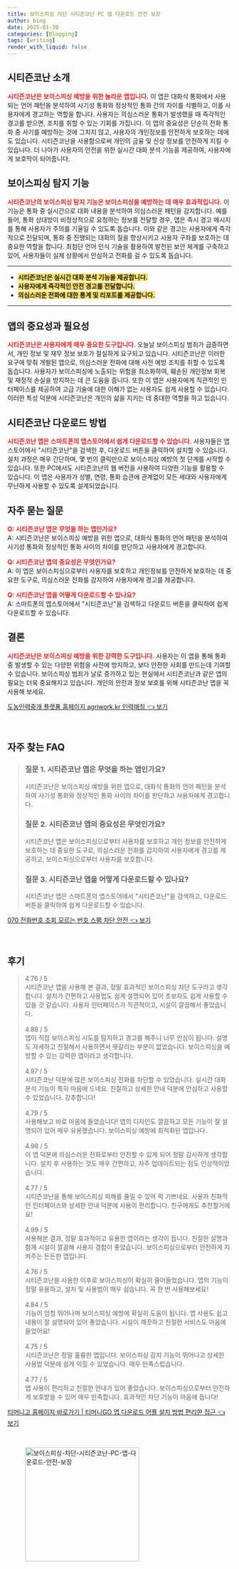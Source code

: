 ```yaml
---
title: 보이스피싱 차단 시티즌코난 PC 앱 다운로드 안전 보장
author: bing
date: 2025-01-30
categories: [Blogging]
tags: [writing]
render_with_liquid: false
---
```



<h2 id='시티즌코난_소개'>시티즌코난 소개</h2>

<p><b><span style="color: #ee2323;">시티즌코난은 보이스피싱 예방을 위한 놀라운 앱입니다.</span></b> 이 앱은 대화식 통화에서 사용되는 언어 패턴을 분석하여 사기성 통화와 정상적인 통화 간의 차이를 식별하고, 이를 사용자에게 경고하는 역할을 합니다. 사용자는 의심스러운 통화가 발생했을 때 즉각적인 경고를 받으면, 조치를 취할 수 있는 기회를 가집니다. 이 앱의 중요성은 단순히 전화 통화 중 사기를 예방하는 것에 그치지 않고, 사용자의 개인정보를 안전하게 보호하는 데에도 있습니다. 시티즌코난을 사용함으로써 개인의 금융 및 신상 정보를 안전하게 지킬 수 있습니다. 더 나아가 사용자의 안전을 위한 실시간 대화 분석 기능을 제공하여, 사용자에게 보호막이 되어줍니다.</p>

<h2 id='보이스피싱_탐지_기능'>보이스피싱 탐지 기능</h2>

<p><b><span style="color: #ee2323;">시티즌코난의 보이스피싱 탐지 기능은 보이스피싱을 예방하는 데 매우 효과적입니다.</span></b> 이 기능은 통화 중 실시간으로 대화 내용을 분석하여 의심스러운 패턴을 감지합니다. 예를 들어, 통화 상대방이 비정상적으로 요청하는 정보를 전달할 경우, 앱은 즉시 경고 메시지를 통해 사용자가 주의를 기울일 수 있도록 돕습니다. 이와 같은 경고는 사용자에게 즉각적으로 전달되며, 통화 중 진행되는 대화의 질을 향상시키고 사용자 구좌를 보호하는 데 중요한 역할을 합니다. 최첨단 언어 인식 기술을 활용하여 발전된 보안 체계를 구축하고 있어, 사용자들이 실제 상황에서 안심하고 전화를 걸 수 있도록 돕습니다.</p>

<hr />

<ul>
    <li><b><span style="background-color: #ffe066;">시티즌코난은 실시간 대화 분석 기능을 제공합니다.</span></b></li>
    <li><b><span style="background-color: #ffe066;">사용자에게 즉각적인 안전 경고를 전달합니다.</span></b></li>
    <li><b><span style="background-color: #ffe066;">의심스러운 전화에 대한 통계 및 리포트를 제공합니다.</span></b></li>
</ul>

<hr />

<h2 id='중요성_및_필요성'>앱의 중요성과 필요성</h2>

<p><b><span style="color: #ee2323;">시티즌코난은 사용자에게 매우 중요한 도구입니다.</span></b> 오늘날 보이스피싱 범죄가 급증하면서, 개인 정보 및 재무 정보 보호가 절실하게 요구되고 있습니다. 시티즌코난은 이러한 요구에 맞춰 개발된 앱으로, 의심스러운 전화에 대해 사전 예방 조치를 취할 수 있도록 돕습니다. 사용자가 보이스피싱에 노출되는 위험을 최소화하여, 훼손된 개인정보 회복 및 재정적 손실을 방지하는 데 큰 도움을 줍니다. 또한 이 앱은 사용자에게 직관적인 인터페이스를 제공하여 고급 기술에 대한 이해가 없는 사용자도 쉽게 사용할 수 있습니다. 이러한 특성 덕분에 시티즌코난은 개인의 삶을 지키는 데 중대한 역할을 하고 있습니다.</p>

<h2 id='다운로드_방법'>시티즌코난 다운로드 방법</h2>

<p><b><span style="color: #ee2323;">시티즌코난 앱은 스마트폰의 앱스토어에서 쉽게 다운로드할 수 있습니다.</span></b> 사용자들은 앱스토어에서 "시티즌코난"을 검색한 후, 다운로드 버튼을 클릭하여 설치할 수 있습니다. 설치 과정은 매우 간단하며, 몇 번의 클릭만으로 보이스피싱 예방의 첫 단계를 시작할 수 있습니다. 또한 PC에서도 시티즌코난의 웹 버전을 사용하여 다양한 기능을 활용할 수 있습니다. 이 앱은 사용자가 성별, 연령, 통화 습관에 관계없이 모든 세대와 사용자에게 무난하게 사용할 수 있도록 설계되었습니다.</p>

<h2 id='자주_묻는_질문'>자주 묻는 질문</h2>

<p><b><span style="color: #ee2323;">Q: 시티즌코난 앱은 무엇을 하는 앱인가요?</span></b><br/>A: 시티즌코난은 보이스피싱 예방을 위한 앱으로, 대화식 통화의 언어 패턴을 분석하여 사기성 통화와 정상적인 통화 사이의 차이를 판단하고 사용자에게 경고합니다.</p>

<p><b><span style="color: #ee2323;">Q: 시티즌코난 앱의 중요성은 무엇인가요?</span></b><br/>A: 이 앱은 보이스피싱으로부터 사용자를 보호하고 개인정보를 안전하게 보호하는 데 중요한 도구로, 의심스러운 전화를 감지하여 사용자에게 경고를 제공합니다.</p>

<p><b><span style="color: #ee2323;">Q: 시티즌코난 앱을 어떻게 다운로드할 수 있나요?</span></b><br/>A: 스마트폰의 앱스토어에서 "시티즌코난"을 검색하고 다운로드 버튼을 클릭하여 쉽게 다운로드할 수 있습니다.</p>

<h2 id='결론'>결론</h2>

<p><b><span style="color: #ee2323;">시티즌코난은 보이스피싱 예방을 위한 강력한 도구입니다.</span></b> 사용자는 이 앱을 통해 통화 중 발생할 수 있는 다양한 위험을 사전에 방지하고, 보다 안전한 사회를 만드는데 기여할 수 있습니다. 보이스피싱 범죄가 날로 증가하고 있는 현실에서 시티즌코난과 같은 앱의 필요는 더욱 중요해지고 있습니다. 개인의 안전과 정보 보호를 위해 시티즌코난 앱을 꼭 사용해 보세요.</p>


<p><a class="click-button" title="도농인력중개 플랫폼 홈페이지 agriwork.kr 인력매칭" href="https://afficreate.github.io/posts/%EB%8F%84%EB%86%8D%EC%9D%B8%EB%A0%A5%EC%A4%91%EA%B0%9C-%ED%94%8C%EB%9E%AB%ED%8F%BC-%ED%99%88%ED%8E%98%EC%9D%B4%EC%A7%80-agriwork.kr-%EC%9D%B8%EB%A0%A5%EB%A7%A4%EC%B9%AD/" rel="dofollow">도농인력중개 플랫폼 홈페이지 agriwork.kr 인력매칭 👈 보기</a></p><br>
<h2 id='자주_찾는_FAQ'>자주 찾는 FAQ</h2>
<div itemscope="" itemtype="https://schema.org/FAQPage"> 
<blockquote> 
<div itemscope="" itemprop="mainEntity" itemtype="https://schema.org/Question"> 
<h3 itemprop="name">질문 1. 시티즌코난 앱은 무엇을 하는 앱인가요?</h3> 
<div itemscope="" itemprop="acceptedAnswer" itemtype="https://schema.org/Answer"> 
<span itemprop="text"> 
<p>시티즌코난은 보이스피싱 예방을 위한 앱으로, 대화식 통화의 언어 패턴을 분석하여 사기성 통화와 정상적인 통화 사이의 차이를 판단하고 사용자에게 경고합니다.</p> 
</span> 
</div> 
</div> 
<div itemscope="" itemprop="mainEntity" itemtype="https://schema.org/Question"> 
<h3 itemprop="name">질문 2. 시티즌코난 앱의 중요성은 무엇인가요?</h3> 
<div itemscope="" itemprop="acceptedAnswer" itemtype="https://schema.org/Answer"> 
<span itemprop="text"> 
<p>시티즌코난 앱은 보이스피싱으로부터 사용자를 보호하고 개인 정보를 안전하게 보호하는 데 중요한 도구로, 의심스러운 전화를 감지하여 사용자에게 경고를 제공하고, 보이스피싱으로부터 사용자를 보호합니다.</p> 
</span> 
</div> 
</div> 
<div itemscope="" itemprop="mainEntity" itemtype="https://schema.org/Question"> 
<h3 itemprop="name">질문 3. 시티즌코난 앱을 어떻게 다운로드할 수 있나요?</h3> 
<div itemscope="" itemprop="acceptedAnswer" itemtype="https://schema.org/Answer"> 
<span itemprop="text"> 
<p>시티즌코난 앱은 스마트폰의 앱스토어에서 "시티즌코난"을 검색하고, 다운로드 버튼을 클릭하여 쉽게 다운로드할 수 있습니다.</p> 
</span> 
</div> 
</div> 
</blockquote> 
</div>
<p><a class="click-button" title="070 전화번호 조회 모르는 번호 스팸 차단 안전" href="https://afficreate.github.io/posts/070-%EC%A0%84%ED%99%94%EB%B2%88%ED%98%B8-%EC%A1%B0%ED%9A%8C-%EB%AA%A8%EB%A5%B4%EB%8A%94-%EB%B2%88%ED%98%B8-%EC%8A%A4%ED%8C%B8-%EC%B0%A8%EB%8B%A8-%EC%95%88%EC%A0%84/" rel="dofollow">070 전화번호 조회 모르는 번호 스팸 차단 안전 👈 보기</a></p><br>
<h2 id='후기'>후기</h2>
<div itemscope itemtype="https://schema.org/Product">
  <blockquote>
  <div itemprop="review" itemscope itemtype="https://schema.org/Review">
      <div itemprop="reviewRating" itemscope itemtype="https://schema.org/Rating"> <span itemprop="ratingValue">4.76</span> / <span itemprop="bestRating">5</span> </div>
      <span itemprop="reviewBody">시티즌코난 앱을 사용해 본 결과, 정말 효과적인 보이스피싱 차단 도구라고 생각합니다. 설치가 간편하고 사용법도 쉽게 설명되어 있어 초보자도 쉽게 사용할 수 있을 것 같습니다. 사용자 인터페이스가 직관적이고, 시설이 깔끔해서 좋았습니다.</span>
  </div>
  <br>
  <div itemprop="review" itemscope itemtype="https://schema.org/Review">
      <div itemprop="reviewRating" itemscope itemtype="https://schema.org/Rating"> <span itemprop="ratingValue">4.88</span> / <span itemprop="bestRating">5</span> </div>
      <span itemprop="reviewBody">앱이 직접 보이스피싱 시도를 탐지하고 경고를 해주니 너무 안심이 됩니다. 설명도 자세하고 친절해서 사용하면서 헷갈리는 부분이 없었습니다. 보이스피싱을 예방할 수 있는 강력한 앱이라고 생각합니다.</span>
  </div>
  <br>
  <div itemprop="review" itemscope itemtype="https://schema.org/Review">
      <div itemprop="reviewRating" itemscope itemtype="https://schema.org/Rating"> <span itemprop="ratingValue">4.97</span> / <span itemprop="bestRating">5</span> </div>
      <span itemprop="reviewBody">시티즌코난 덕분에 많은 보이스피싱 전화를 차단할 수 있었습니다. 실시간 대화 분석 기능이 특히 마음에 드네요. 친절하고 상세한 안내 덕분에 안심하고 사용할 수 있었습니다. 강추합니다!</span>
  </div>
  <br>
  <div itemprop="review" itemscope itemtype="https://schema.org/Review">
      <div itemprop="reviewRating" itemscope itemtype="https://schema.org/Rating"> <span itemprop="ratingValue">4.79</span> / <span itemprop="bestRating">5</span> </div>
      <span itemprop="reviewBody">사용해보고 바로 마음에 들었습니다! 앱의 디자인도 깔끔하고 모든 기능이 잘 설명되어 있어 매우 유용했습니다. 보이스피싱 예방에 최적화된 앱입니다.</span>
  </div>
  <br>
  <div itemprop="review" itemscope itemtype="https://schema.org/Review">
      <div itemprop="reviewRating" itemscope itemtype="https://schema.org/Rating"> <span itemprop="ratingValue">4.98</span> / <span itemprop="bestRating">5</span> </div>
      <span itemprop="reviewBody">이 앱 덕분에 의심스러운 전화로부터 안전할 수 있게 되어 정말 감사하게 생각합니다. 설치 후 사용하는 것도 매우 간편하고, 자주 업데이트되는 점도 인상적이었습니다.</span>
  </div>
  <br>
  <div itemprop="review" itemscope itemtype="https://schema.org/Review">
      <div itemprop="reviewRating" itemscope itemtype="https://schema.org/Rating"> <span itemprop="ratingValue">4.77</span> / <span itemprop="bestRating">5</span> </div>
      <span itemprop="reviewBody">시티즌코난을 통해 보이스피싱 피해를 줄일 수 있어 퍽 기쁘네요. 사용자 친화적인 인터페이스와 상세한 안내 덕분에 사용이 편리합니다. 친구에게도 추천할거에요!</span>
  </div>
  <br>
  <div itemprop="review" itemscope itemtype="https://schema.org/Review">
      <div itemprop="reviewRating" itemscope itemtype="https://schema.org/Rating"> <span itemprop="ratingValue">4.99</span> / <span itemprop="bestRating">5</span> </div>
      <span itemprop="reviewBody">사용해본 결과, 정말 효과적이고 유용한 앱이라는 생각이 듭니다. 친절한 설명과 함께 시설이 깔끔해 사용자 경험이 좋았습니다. 보이스피싱으로부터 안전하게 지켜주는 든든한 앱입니다.</span>
  </div>
  <br>
  <div itemprop="review" itemscope itemtype="https://schema.org/Review">
      <div itemprop="reviewRating" itemscope itemtype="https://schema.org/Rating"> <span itemprop="ratingValue">4.76</span> / <span itemprop="bestRating">5</span> </div>
      <span itemprop="reviewBody">시티즌코난을 사용한 이후로 보이스피싱이 확실히 줄어들었습니다. 앱의 기능이 정말 유용하고, 설치 및 사용법이 매우 쉽습니다. 꼭 한 번 사용해보세요!</span>
  </div>
  <br>
  <div itemprop="review" itemscope itemtype="https://schema.org/Review">
      <div itemprop="reviewRating" itemscope itemtype="https://schema.org/Rating"> <span itemprop="ratingValue">4.84</span> / <span itemprop="bestRating">5</span> </div>
      <span itemprop="reviewBody">기능이 엄청 뛰어나며 보이스피싱 예방에 확실히 도움이 됩니다. 앱 사용도 쉽고 내용이 잘 설명되어 있어 좋았습니다. 시설이 깨끗하고 친절한 서비스도 마음에 들었어요!</span>
  </div>
  <br>
  <div itemprop="review" itemscope itemtype="https://schema.org/Review">
      <div itemprop="reviewRating" itemscope itemtype="https://schema.org/Rating"> <span itemprop="ratingValue">4.75</span> / <span itemprop="bestRating">5</span> </div>
      <span itemprop="reviewBody">시티즌코난은 정말 훌륭한 앱입니다. 보이스피싱 감지 기능이 뛰어나고 상세한 사용법 덕분에 쉽게 익힐 수 있었습니다. 매우 만족스럽습니다.</span>
  </div>
  <br>
  <div itemprop="review" itemscope itemtype="https://schema.org/Review">
      <div itemprop="reviewRating" itemscope itemtype="https://schema.org/Rating"> <span itemprop="ratingValue">4.77</span> / <span itemprop="bestRating">5</span> </div>
      <span itemprop="reviewBody">앱 사용이 편리하고 친절한 안내가 있어 좋았습니다. 보이스피싱으로부터 안전하게 보호받을 수 있어 매우 만족합니다. 효과적인 차단 기능이 마음에 듭니다!</span>
  </div>
  </blockquote>
</div>
<p><a class="click-button" title="티머니고 홈페이지 바로가기 | 티머니GO 앱 다운로드 어플 설치 방법 편리한 접근" href="https://afficreate.github.io/posts/%ED%8B%B0%EB%A8%B8%EB%8B%88%EA%B3%A0-%ED%99%88%ED%8E%98%EC%9D%B4%EC%A7%80-%EB%B0%94%EB%A1%9C%EA%B0%80%EA%B8%B0-%ED%8B%B0%EB%A8%B8%EB%8B%88GO-%EC%95%B1-%EB%8B%A4%EC%9A%B4%EB%A1%9C%EB%93%9C-%EC%96%B4%ED%94%8C-%EC%84%A4%EC%B9%98-%EB%B0%A9%EB%B2%95-%ED%8E%B8%EB%A6%AC%ED%95%9C-%EC%A0%91%EA%B7%BC/" rel="dofollow">티머니고 홈페이지 바로가기 | 티머니GO 앱 다운로드 어플 설치 방법 편리한 접근 👈 보기</a></p><br>
<figure class="image"><img src="https://afficreate.github.io/assets/img/thumbnail/보이스피싱-차단-시티즌코난-PC-앱-다운로드-안전-보장.webp" alt="보이스피싱-차단-시티즌코난-PC-앱-다운로드-안전-보장" width="256" height="256"></figure>